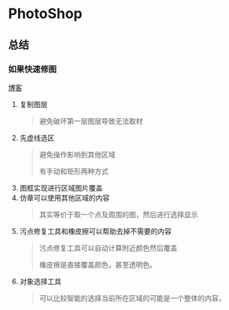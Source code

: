 # PhotoShop

## 总结

### 如果快速修图

[博客](https://zhuanlan.zhihu.com/p/455591736)

1. 复制图层
   > 避免破坏第一层图层导致无法取材
2. 先虚线选区
   > 避免操作影响到其他区域
   >
   > 有手动和矩形两种方式
3. 图框实现进行区域图片覆盖
4. 仿章可以使用其他区域的内容
   > 其实等价于取一个点及周围的图，然后进行选择显示
5. 污点修复工具和橡皮擦可以帮助去掉不需要的内容
   > 污点修复工具可以自动计算附近颜色然后覆盖
   >
   > 橡皮擦是直接覆盖颜色，甚至透明色。
6. 对象选择工具
   > 可以比较智能的选择当前所在区域的可能是一个整体的内容，
